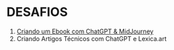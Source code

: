 # DESAFIOS

1. [Criando um Ebook com ChatGPT & MidJourney]()
2. Criando Artigos Técnicos com ChatGPT e Lexica.art
